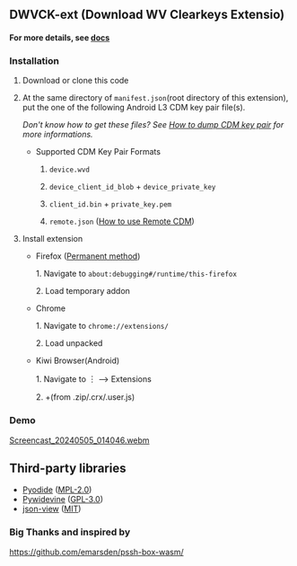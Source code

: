 ## DWVCK-ext (Download WV Clearkeys Extensio)

#### For more details, see [docs](https://github.com/FoxRefire/wvg/wiki)

### Installation

1. Download or clone this code
2. At the same directory of `manifest.json`(root directory of this extension), put the one of the following Android L3 CDM key pair file(s).

   *Don't know how to get these files? See [How to dump CDM key pair](https://github.com/FoxRefire/wvg/wiki/How-to-dump-CDM-key-pair) for more informations.*

   * Supported CDM Key Pair Formats

      1. `device.wvd`

      2. `device_client_id_blob` + `device_private_key`

      3. `client_id.bin` + `private_key.pem`

      4. `remote.json` ([How to use Remote CDM](https://github.com/FoxRefire/wvg/wiki/Using-with-Remote-CDM))
3. Install extension
   
   * Firefox ([Permanent method](https://github.com/FoxRefire/wvg/wiki/Permanent-install-method-for-Firefox))
     
     1\. Navigate to `about:debugging#/runtime/this-firefox`
     
     2\. Load temporary addon
   
   * Chrome

     1\. Navigate to `chrome://extensions/`

     2\. Load unpacked

   * Kiwi Browser(Android)

     1\. Navigate to ︙ --> Extensions

     2\. \+(from .zip/.crx/.user.js)

### Demo
[Screencast_20240505_014046.webm](https://github.com/FoxRefire/wvg/assets/155989196/dbb07fde-a368-40f7-8209-711d5586009e)

## Third-party libraries
* [Pyodide](https://github.com/pyodide/pyodide) ([MPL-2.0](https://github.com/pyodide/pyodide/blob/main/LICENSE))
* [Pywidevine](https://github.com/devine-dl/pywidevine) ([GPL-3.0](https://github.com/devine-dl/pywidevine/blob/master/LICENSE))
* [json-view](https://github.com/pgrabovets/json-view) ([MIT](https://github.com/pgrabovets/json-view/blob/master/LICENSE))

### Big Thanks and inspired by
https://github.com/emarsden/pssh-box-wasm/

